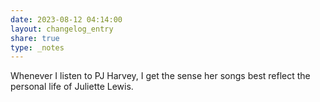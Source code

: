 ```yaml
---
date: 2023-08-12 04:14:00
layout: changelog_entry
share: true
type: _notes
---
```

Whenever I listen to PJ Harvey, I get the sense her songs best reflect the personal life of Juliette Lewis. 
